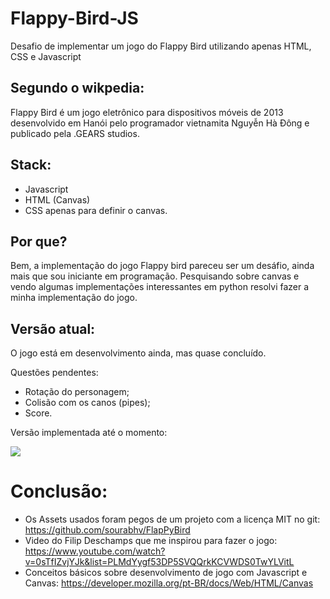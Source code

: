 # Flappy-Bird-JS

Desafio de implementar um jogo do Flappy Bird utilizando apenas HTML, CSS e Javascript

## Segundo o wikpedia:

Flappy Bird é um jogo eletrônico para dispositivos móveis de 2013 desenvolvido em Hanói pelo programador vietnamita Nguyễn Hà Đông e publicado pela .GEARS studios.

## Stack:
* Javascript
* HTML (Canvas)
* CSS apenas para definir o canvas.

## Por que?

Bem, a implementação do jogo Flappy bird pareceu ser um desáfio, ainda mais que sou iniciante em programação. Pesquisando sobre canvas e vendo algumas implementações interessantes em python resolvi fazer a minha implementação do jogo.

## Versão atual:

O jogo está em desenvolvimento ainda, mas quase concluído.

Questões pendentes:
 * Rotação do personagem;
 * Colisão com os canos (pipes);
 * Score.
 
 Versão implementada até o momento: 
 
 ![](Explains/images/FlappyBird-Video.gif)
 
# Conclusão:

* Os Assets usados foram pegos de um projeto com a licença MIT no git: https://github.com/sourabhv/FlapPyBird
* Video do Filip Deschamps que me inspirou para fazer o jogo: https://www.youtube.com/watch?v=0sTfIZvjYJk&list=PLMdYygf53DP5SVQQrkKCVWDS0TwYLVitL
* Conceitos básicos sobre desenvolvimento de jogo com Javascript e Canvas: https://developer.mozilla.org/pt-BR/docs/Web/HTML/Canvas
